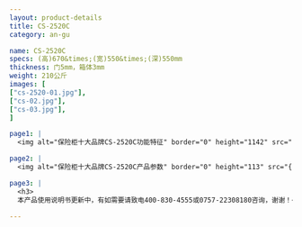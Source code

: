 ```yaml
---
layout: product-details
title: CS-2520C
category: an-gu

name: CS-2520C
specs: (高)670&times;(宽)550&times;(深)550mm
thickness: 门5mm，箱体3mm
weight: 210公斤
images: [
["cs-2520-01.jpg"],
["cs-02.jpg"],
["cs-03.jpg"],
]

page1: |
  <img alt="保险柜十大品牌CS-2520C功能特征" border="0" height="1142" src="{PRODUCT_IMAGES}cs-gn.jpg" width="538" />

page2: |
  <img alt="保险柜十大品牌CS-2520C产品参数" border="0" height="113" src="{PRODUCT_IMAGES}cs-cpcs.jpg" width="538" />

page3: |
  <h3>
  本产品使用说明书更新中，有如需要请致电400-830-4555或0757-22308180咨询，谢谢！</h3>

---
```

